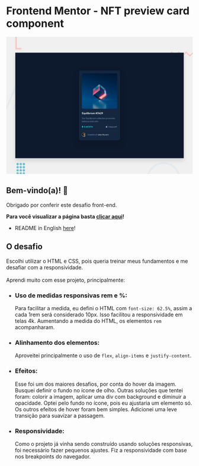 # Frontend Mentor - NFT preview card component

![Design preview for the NFT preview card component coding challenge](./design/desktop-preview.jpg)

## Bem-vindo(a)! 👋

Obrigado por conferir este desafio front-end.

**Para você visualizar a página basta [clicar aqui](https://letzc.github.io/nft-card/)!**

- README in English [here](./README-template.md)!

## O desafio

Escolhi utilizar o HTML e CSS, pois queria treinar meus fundamentos e me desafiar com a responsividade.<br><br>
Aprendi muito com esse projeto, principalmente:

- ### Uso de medidas responsivas rem e %:
  Para facilitar a medida, eu defini o HTML com `font-size: 62.5%`, assim a cada 1rem será considerado 10px. Isso facilitou a responsividade em telas 4k. Aumentando a medida do HTML, os elementos `rem` acompanharam.<br>
- ### Alinhamento dos elementos:
  Aproveitei principalmente o uso de `flex`, `align-items` e `justify-content`.
- ### Efeitos:
  Esse foi um dos maiores desafios, por conta do hover da imagem. Busquei definir o fundo no ícone de olho. Outras soluções que tentei foram: colorir a imagem, aplicar uma div com background e diminuir a opacidade. Optei pelo fundo no ícone, pois eu ajustaria um elemento só. Os outros efeitos de hover foram bem simples. Adicionei uma leve transição para suavizar a passagem.
- ### Responsividade:
  Como o projeto já vinha sendo construído usando soluções responsivas, foi necessário fazer pequenos ajustes. Fiz a responsividade com base nos breakpoints do navegador.

